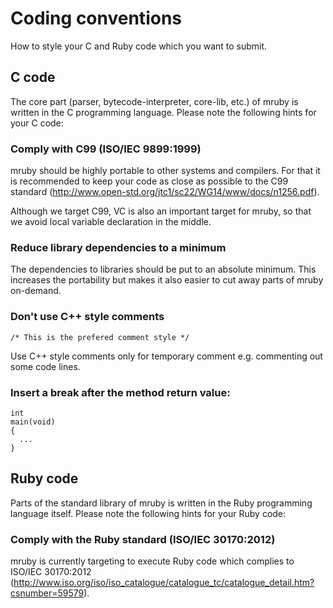 # Coding conventions

How to style your C and Ruby code which you want to submit.

## C code

The core part (parser, bytecode-interpreter, core-lib, etc.) of mruby is written in the C programming language. Please note the following hints for your C code:

### Comply with C99 (ISO/IEC 9899:1999)

mruby should be highly portable to other systems and compilers. For that it is recommended to keep your code as close as possible to the C99 standard (http://www.open-std.org/jtc1/sc22/WG14/www/docs/n1256.pdf).

Although we target C99, VC is also an important target for mruby, so that we avoid local variable declaration in the middle.

### Reduce library dependencies to a minimum

The dependencies to libraries should be put to an absolute minimum. This increases the portability but makes it also easier to cut away parts of mruby on-demand.

### Don't use C++ style comments

    /* This is the prefered comment style */

Use C++ style comments only for temporary comment e.g. commenting out some code lines.

### Insert a break after the method return value:

    int
    main(void)
    {
      ...
    }

## Ruby code

Parts of the standard library of mruby is written in the Ruby programming language itself. Please note the following hints for your Ruby code:

### Comply with the Ruby standard (ISO/IEC 30170:2012)

mruby is currently targeting to execute Ruby code which complies to ISO/IEC 30170:2012 (http://www.iso.org/iso/iso_catalogue/catalogue_tc/catalogue_detail.htm?csnumber=59579).